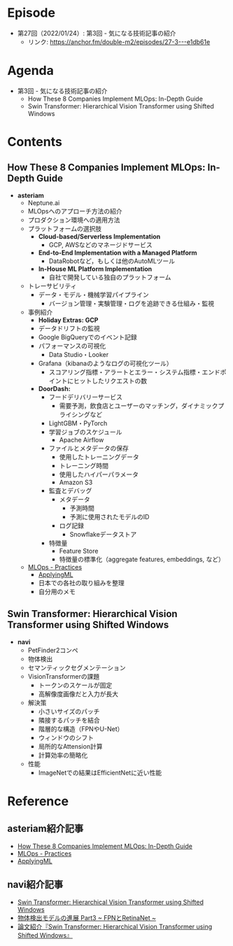 # Episode
- 第27回（2022/01/24）: 第3回 - 気になる技術記事の紹介
  - リンク: https://anchor.fm/double-m2/episodes/27-3---e1db61e

# Agenda
- 第3回 - 気になる技術記事の紹介
    - How These 8 Companies Implement MLOps: In-Depth Guide
    - Swin Transformer: Hierarchical Vision Transformer using Shifted Windows

# Contents
## How These 8 Companies Implement MLOps: In-Depth Guide
- **asteriam**
    - Neptune.ai
    - MLOpsへのアプローチ方法の紹介
    - プロダクション環境への適用方法
    - プラットフォームの選択肢
        - **Cloud-based/Serverless Implementation**
            - GCP, AWSなどのマネージドサービス
        - **End-to-End Implementation with a Managed Platform**
            - DataRobotなど，もしくは他のAutoMLツール
        - **In-House ML Platform Implementation**
            - 自社で開発している独自のプラットフォーム
    - トレーサビリティ
        - データ・モデル・機械学習パイプライン
            - バージョン管理・実験管理・ログを追跡できる仕組み・監視
    - 事例紹介
        - **Holiday Extras: GCP**
        - データドリフトの監視
        - Google BigQueryでのイベント記録
        - パフォーマンスの可視化
            - Data Studio・Looker
        - Grafana（kibanaのようなログの可視化ツール）
            - スコアリング指標・アラートとエラー・システム指標・エンドポイントにヒットしたリクエストの数
        - **DoorDash:**
            - フードデリバリーサービス
                - 需要予測，飲食店とユーザーのマッチング，ダイナミックプライシングなど
            - LightGBM・PyTorch
            - 学習ジョブのスケジュール
                - Apache Airflow
            - ファイルとメタデータの保存
                - 使用したトレーニングデータ
                - トレーニング時間
                - 使用したハイパーパラメータ
                - Amazon S3
            - 監査とデバッグ
                - メタデータ
                    - 予測時間
                    - 予測に使用されたモデルのID
                - ログ記録
                    - Snowflakeデータストア
            - 特徴量
                - Feature Store
                - 特徴量の標準化（aggregate features, embeddings, など）
    - [MLOps - Practices](https://masatakashiwagi.github.io/mlops-practices/)
        - [ApplyingML](https://applyingml.com/)
        - 日本での各社の取り組みを整理
        - 自分用のメモ

## Swin Transformer: Hierarchical Vision Transformer using Shifted Windows
- **navi**
    - PetFinder2コンペ
    - 物体検出
    - セマンティックセグメンテーション
    - VisionTransformerの課題
        - トークンのスケールが固定
        - 高解像度画像だと入力が長大
    - 解決策
        - 小さいサイズのパッチ
        - 隣接するパッチを結合
        - 階層的な構造（FPNやU-Net）
        - ウィンドウのシフト
        - 局所的なAttension計算
        - 計算効率の簡略化
    - 性能
        - ImageNetでの結果はEfficientNetに近い性能

# Reference
## asteriam紹介記事
- [How These 8 Companies Implement MLOps: In-Depth Guide](https://neptune.ai/blog/how-these-8-companies-implement-mlops)
- [MLOps - Practices](https://masatakashiwagi.github.io/mlops-practices/)
- [ApplyingML](https://applyingml.com/)

## navi紹介記事
- [Swin Transformer: Hierarchical Vision Transformer using Shifted Windows](https://arxiv.org/pdf/2103.14030.pdf)
- [物体検出モデルの進展 Part3 ~ FPNとRetinaNet ~](https://qiita.com/TaigaHasegawa/items/653abc81ac4ee1f0d7b8)
- [論文紹介『Swin Transformer: Hierarchical Vision Transformer using Shifted Windows』](https://kyla.co.jp/blog/2021/05/10/%E8%AB%96%E6%96%87%E7%B4%B9%E4%BB%8B%E3%80%8Eswin-transformer-hierarchical-vision-transformer-using-shifted-windows%E3%80%8F/)

